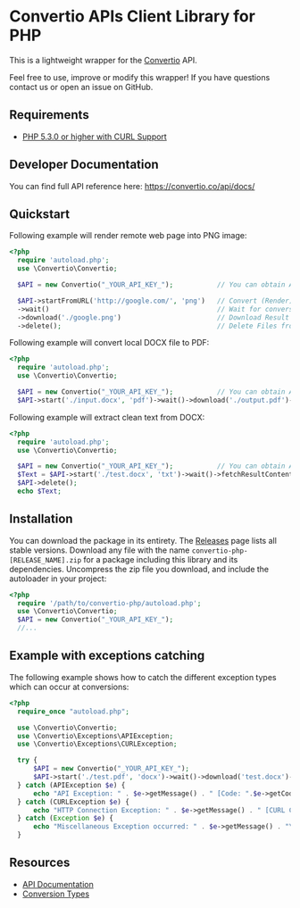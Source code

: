Convertio APIs Client Library for PHP
=======================

This is a lightweight wrapper for the [Convertio](https://convertio.co/api/) API.

Feel free to use, improve or modify this wrapper! If you have questions contact us or open an issue on GitHub.

Requirements
-------------------
* [PHP 5.3.0 or higher with CURL Support](http://www.php.net/)

Developer Documentation
-------------------
You can find full API reference here: https://convertio.co/api/docs/

Quickstart
-------------------
Following example will render remote web page into PNG image:
```php
<?php
  require 'autoload.php';
  use \Convertio\Convertio;

  $API = new Convertio("_YOUR_API_KEY_");           // You can obtain API Key here: https://convertio.co/api/

  $API->startFromURL('http://google.com/', 'png')   // Convert (Render) HTML Page to PNG
  ->wait()                                          // Wait for conversion finish
  ->download('./google.png')                        // Download Result To Local File
  ->delete();                                       // Delete Files from Convertio hosts
```

Following example will convert local DOCX file to PDF:
```php
<?php
  require 'autoload.php';
  use \Convertio\Convertio;

  $API = new Convertio("_YOUR_API_KEY_");           // You can obtain API Key here: https://convertio.co/api/
  $API->start('./input.docx', 'pdf')->wait()->download('./output.pdf')->delete();
```

Following example will extract clean text from DOCX:
```php
<?php
  require 'autoload.php';
  use \Convertio\Convertio;

  $API = new Convertio("_YOUR_API_KEY_");           // You can obtain API Key here: https://convertio.co/api/
  $Text = $API->start('./test.docx', 'txt')->wait()->fetchResultContent()->result_content;
  $API->delete();
  echo $Text;
```

Installation
-------------------
You can download the package in its entirety. The [Releases](https://github.com/convertio/convertio-php/releases) page lists all stable versions.
Download any file with the name `convertio-php-[RELEASE_NAME].zip` for a package including this library and its dependencies.
Uncompress the zip file you download, and include the autoloader in your project:

```php
<?php
  require '/path/to/convertio-php/autoload.php';
  use \Convertio\Convertio;
  $API = new Convertio("_YOUR_API_KEY_");
  //...
```

Example with exceptions catching
-------------------
The following example shows how to catch the different exception types which can occur at conversions:

```php
<?php
  require_once "autoload.php";

  use \Convertio\Convertio;
  use \Convertio\Exceptions\APIException;
  use \Convertio\Exceptions\CURLException;

  try {
      $API = new Convertio("_YOUR_API_KEY_");
      $API->start('./test.pdf', 'docx')->wait()->download('test.docx')->delete();
  } catch (APIException $e) {
      echo "API Exception: " . $e->getMessage() . " [Code: ".$e->getCode()."]" . "\n";
  } catch (CURLException $e) {
      echo "HTTP Connection Exception: " . $e->getMessage() . " [CURL Code: ".$e->getCode()."]" . "\n";
  } catch (Exception $e) {
      echo "Miscellaneous Exception occurred: " . $e->getMessage() . "\n";
  }
```

Resources
---------

* [API Documentation](https://convertio.co/api/docs/)
* [Conversion Types](https://convertio.co/formats)
